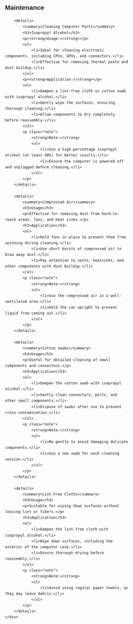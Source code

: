 <!DOCTYPE html>
<html lang="en">
<head>
    <meta charset="UTF-8">
    <meta name="viewport" content="width=device-width, initial-scale=1.0">
    <title>Maintenance Guide</title>
    <style>
        body {
            font-family: Arial, sans-serif;
            line-height: 1.6;
            margin: 20px;
        }
        .container {
            width: 80%;
            margin: auto;
            overflow: hidden;
        }
        summary {
            font-size: 18px;
            font-weight: bold;
            cursor: pointer;
        }
        p, ul {
            padding: 5px;
            margin-left: 20px;
        }
        .note {
            font-style: italic;
        }
    </style>
</head>
<body>
    <div class="container">
        <h2>Maintenance</h2>

        <details>
            <summary>Cleaning Computer Parts</summary>
            <h3>Isopropyl Alcohol</h3>
            <p><strong>Usage:</strong></p>
            <ul>
                <li>Ideal for cleaning electronic components, including CPUs, GPUs, and connectors.</li>
                <li>Effective for removing thermal paste and dust buildup.</li>
            </ul>
            <p><strong>Application:</strong></p>
            <ol>
                <li>Dampen a lint-free cloth or cotton swab with isopropyl alcohol.</li>
                <li>Gently wipe the surfaces, ensuring thorough cleaning.</li>
                <li>Allow components to dry completely before reassembly.</li>
            </ol>
            <p class="note">
                <strong>Note:</strong>
                <ul>
                    <li>Use a high-percentage isopropyl alcohol (at least 90%) for better results.</li>
                    <li>Ensure the computer is powered off and unplugged before cleaning.</li>
                </ul>
            </p>
        </details>

        <details>
            <summary>Compressed Air</summary>
            <h3>Usage</h3>
            <p>Effective for removing dust from hard-to-reach areas, fans, and heat sinks.</p>
            <h3>Application</h3>
            <ol>
                <li>Hold fans in place to prevent them from spinning during cleaning.</li>
                <li>Use short bursts of compressed air to blow away dust.</li>
                <li>Pay attention to vents, heatsinks, and other components with dust buildup.</li>
            </ol>
            <p class="note">
                <strong>Note:</strong>
                <ul>
                    <li>Use the compressed air in a well-ventilated area.</li>
                    <li>Hold the can upright to prevent liquid from coming out.</li>
                </ul>
            </p>
        </details>

        <details>
            <summary>Cotton Swabs</summary>
            <h3>Usage</h3>
            <p>Useful for detailed cleaning of small components and connectors.</p>
            <h3>Application</h3>
            <ol>
                <li>Dampen the cotton swab with isopropyl alcohol.</li>
                <li>Gently clean connectors, ports, and other small components.</li>
                <li>Dispose of swabs after use to prevent cross-contamination.</li>
            </ol>
            <p class="note">
                <strong>Note:</strong>
                <ul>
                    <li>Be gentle to avoid damaging delicate components.</li>
                    <li>Use a new swab for each cleaning session.</li>
                </ul>
            </p>
        </details>

        <details>
            <summary>Lint-Free Cloths</summary>
            <h3>Usage</h3>
            <p>Suitable for wiping down surfaces without leaving lint or fibers.</p>
            <h3>Application</h3>
            <ol>
                <li>Dampen the lint-free cloth with isopropyl alcohol.</li>
                <li>Wipe down surfaces, including the exterior of the computer case.</li>
                <li>Ensure thorough drying before reassembly.</li>
            </ol>
            <p class="note">
                <strong>Note:</strong>
                <ul>
                    <li>Avoid using regular paper towels, as they may leave debris.</li>
                </ul>
            </p>
        </details>
    </div>
</body>
</html>
